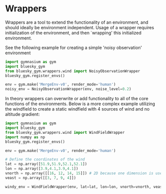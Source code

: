 # Wrappers
Wrappers are a tool to extend the functionality of an environment, and should ideally be environment independent.
Usage of a wrapper requires initialization of the environment, and then `wrapping' this initialized environment.

See the following example for creating a simple 'noisy observation' environment

```python
import gymnasium as gym
import bluesky_gym
from bluesky_gym.wrappers.wind import NoisyObservationWrapper
bluesky_gym.register_envs()

env = gym.make('MergeEnv-v0', render_mode='human')
noisy_env = NoisyObservationWrapper(env, noise_level=0.2)
```

In theory wrappers can overwrite or add functionality to all of the core functions of the environments.
Below is a more complex example utilizing the windfield to create a static windfield with 4 sources of wind and no altitude gradient:

```python
import gymnasium as gym
import bluesky_gym
from bluesky_gym.wrappers.wind import WindFieldWrapper
import numpy as np
bluesky_gym.register_envs()

env = gym.make('MergeEnv-v0', render_mode='human')

# Define the coordinates of the wind
lat = np.array([51.9,51.9,52.1,52.1])
lon = np.array([3.9,4.1,3.9,4.1])
vnorth = np.array([[16, 12, 14, 15]]) # 2D because one dimension is used of altitude, which we leave at None
veast = np.array([[3, 7, 9, 4]])

windy_env = WindFieldWrapper(env, lat=lat, lon=lon, vnorth=vnorth, veast=veast, augment_obs=True)
```